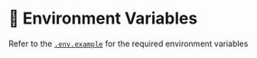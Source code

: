 # 🔑 Environment Variables

Refer to the [`.env.example`](../src/.env.example) for the required environment variables



